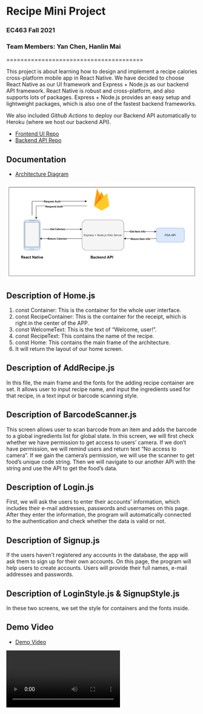 # **Recipe Mini Project**

### EC463 Fall 2021
### Team Members: Yan Chen, Hanlin Mai

=======================================

This project is about learning how to design and implement a recipe calories cross-platform mobile app in React Native. We have decided to choose React Native as our UI framework and Express + Node.js as our backend API framework. React Native is robust and cross-platform, and also supports lots of packages. Express + Node.js provides an easy setup and lightweight packages, which is also one of the fastest backend frameworks.

We also included *Github Actions* to deploy our Backend API automatically to Heroku (where we host our backend API).

* [Frontend UI Repo](https://github.com/yanchen01/recipe-mini-project-ui)
* [Backend API Repo](https://github.com/yanchen01/recipe-mini-project-api)

## Documentation
* [Architecture Diagram](architecture_diagram.png)
<img src="architecture_diagram.png">

## Description of Home.js
1. const Container: This is the container for the whole user interface.
2. const RecipeContainer: This is the container for the receipt, which is right in the center of the APP.
3. const WelcomeText: This is the text of “Welcome, user!”.
4. const RecipeText: This contains the name of the recipe.
5. const Home: This contains the main frame of the architecture.
6. It will return the layout of our home screen.

## Description of AddRecipe.js
In this file, the main frame and the fonts for the adding recipe container are set. It allows user to input recipe name, and input the ingredients used for that recipe, in a text input or barcode scanning style.

## Description of BarcodeScanner.js
This screen allows user to scan barcode from an item and adds the barcode to a global ingredients list for global state. In this screen, we will first check whether we have permission to get access to users’ camera. If we don’t have permission, we will remind users and return text “No access to camera”. If we gain the camera’s permission, we will use the scanner to get food’s unique code string. Then we will navigate to our another API with the string and use the API to get the food’s data.


## Description of Login.js
First, we will ask the users to enter their accounts' information, which includes their e-mail addresses, passwords and usernames on this page. After they enter the information, the program will automatically connected to the authentication and check whether the data is valid or not.

## Description of Signup.js
If the users haven't registered any accounts in the database, the app will ask them to sign up for their own accounts. On this page, the program will help users to create accounts. Users will provide their full names, e-mail addresses and passwords.

## Description of LoginStyle.js & SignupStyle.js
In these two screens, we set the style for containers and the fonts inside.

## Demo Video
* [Demo Video](Demo_Video.mp4)
<video src="Demo_Video.mp4">
